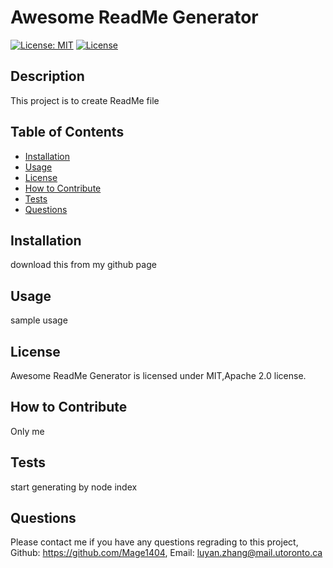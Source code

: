 # Awesome ReadMe Generator

[![License: MIT](https://img.shields.io/badge/License-MIT-yellow.svg)](https://opensource.org/licenses/MIT)
[![License](https://img.shields.io/badge/License-Apache_2.0-blue.svg)](https://opensource.org/licenses/Apache-2.0)

## Description 
This project is to create ReadMe file

## Table of Contents 

- [Installation](#Installation)
- [Usage](#Usage)
- [License](#License)
- [How to Contribute](#How-to-Contribute)
- [Tests](#Tests)
- [Questions](#Contact-Me)


<a name="Installation"></a>
## Installation 
download this from my github page


<a name="Usage"></a>
## Usage 
sample usage


<a name="License"></a>
## License 
Awesome ReadMe Generator is licensed under MIT,Apache 2.0 license.

<a name="How-to-Contribute"></a>
## How to Contribute 
Only me


<a name="Tests"></a>
## Tests 
start generating by node index


<a name="Contact-Me)"></a>
## Questions 
Please contact me if you have any questions regrading to this project, 
Github: https://github.com/Mage1404, 
Email: luyan.zhang@mail.utoronto.ca
